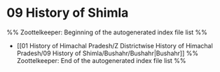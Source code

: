 # 09 History of Shimla
%% Zoottelkeeper: Beginning of the autogenerated index file list  %%
-  [[01 History of Himachal Pradesh/Z Districtwise History of Himachal Pradesh/09 History of Shimla/Bushahr/Bushahr|Bushahr]]
%% Zoottelkeeper: End of the autogenerated index file list  %%
